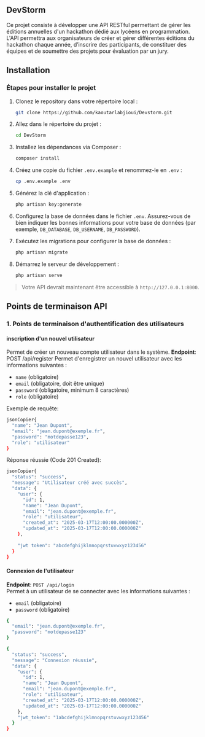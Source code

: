 ## DevStorm

Ce projet consiste à développer une API RESTful permettant de gérer les éditions annuelles d'un hackathon dédié aux lycéens en programmation. L'API permettra aux organisateurs de créer et gérer différentes éditions du hackathon chaque année, d’inscrire des participants, de constituer des équipes et de soumettre des projets pour évaluation par un jury.

## Installation

### Étapes pour installer le projet

1. Clonez le repository dans votre répertoire local :

    ```bash
    git clone https://github.com/kaoutarlabjioui/Devstorm.git

    ```

2. Allez dans le répertoire du projet :

    ```bash
    cd DevStorm
    ```

3. Installez les dépendances via Composer :

    ```bash
    composer install
    ```

4. Créez une copie du fichier `.env.example` et renommez-le en `.env` :

    ```bash
    cp .env.example .env
    ```

5. Générez la clé d'application :

    ```bash
    php artisan key:generate
    ```

6. Configurez la base de données dans le fichier `.env`. Assurez-vous de bien indiquer les bonnes informations pour votre base de données (par exemple, `DB_DATABASE`, `DB_USERNAME`, `DB_PASSWORD`).

7. Exécutez les migrations pour configurer la base de données :

    ```bash
    php artisan migrate
    ```

8. Démarrez le serveur de développement :
    ```bash
    php artisan serve
    ```

> Votre API devrait maintenant être accessible à `http://127.0.0.1:8000`.

## Points de terminaison API

### 1. Points de terminaison d'authentification des utilisateurs

#### inscription d'un nouvel utilisateur

Permet de créer un nouveau compte utilisateur dans le système.
**Endpoint**: POST /api/register
Permet d'enregistrer un nouvel utilisateur avec les informations suivantes :

-   `name` (obligatoire)
-   `email` (obligatoire, doit être unique)
-   `password` (obligatoire, minimum 8 caractères)
-   `role` (obligatoire)

Exemple de requête:

```bash
jsonCopier{
  "name": "Jean Dupont",
  "email": "jean.dupont@exemple.fr",
  "password": "motdepasse123",
  "role": "utilisateur"
}
```

Réponse réussie (Code 201 Created):

```bash
jsonCopier{
  "status": "success",
  "message": "Utilisateur créé avec succès",
  "data": {
    "user": {
      "id": 1,
      "name": "Jean Dupont",
      "email": "jean.dupont@exemple.fr",
      "role": "utilisateur",
      "created_at": "2025-03-17T12:00:00.000000Z",
      "updated_at": "2025-03-17T12:00:00.000000Z"
    },
 
    "jwt token": "abcdefghijklmnopqrstuvwxyz123456"
  }
}
```

#### Connexion de l'utilisateur

**Endpoint**: `POST /api/login`  
Permet à un utilisateur de se connecter avec les informations suivantes :

-   `email` (obligatoire)
-   `password` (obligatoire)

```bash
{
  "email": "jean.dupont@exemple.fr",
  "password": "motdepasse123"
}
```

```bash
{
  "status": "success",
  "message": "Connexion réussie",
  "data": {
    "user": {
      "id": 1,
      "name": "Jean Dupont",
      "email": "jean.dupont@exemple.fr",
      "role": "utilisateur",
      "created_at": "2025-03-17T12:00:00.000000Z",
      "updated_at": "2025-03-17T12:00:00.000000Z"
    },
    "jwt_token": "1abcdefghijklmnopqrstuvwxyz123456"
  }
}
```
